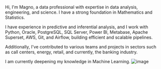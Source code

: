 Hi, I'm Magno, a data professional with expertise in data analysis, engineering, and science. I have a strong foundation in Mathematics and Statistics.

I have experience in predictive and inferential analysis, and I work with Python, Oracle, PostgreSQL, SQL Server, Power BI, Metabase, Apache Superset, AWS, Git, and Airflow, building efficient and scalable pipelines.

Additionally, I've contributed to various teams and projects in sectors such as call centers, energy, retail, and currently, the banking industry.

I am currently deepening my knowledge in Machine Learning.
![image](https://github.com/user-attachments/assets/1ddaa0bb-4fe3-4343-905d-aef5cb63ea48)
